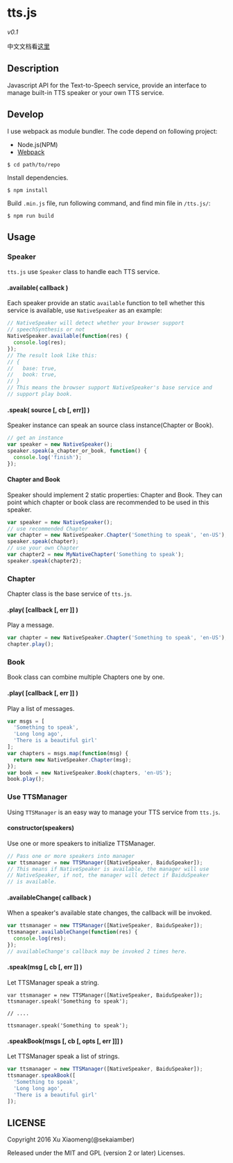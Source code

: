# tts.js
*v0.1*

中文文档看[这里](README_CN.md)

## Description
Javascript API for the Text-to-Speech service, provide an interface to manage built-in TTS speaker or your own TTS service.

## Develop
I use webpack as module bundler. The code depend on following project:

* Node.js(NPM)
* [Webpack](https://webpack.github.io/)

```shell
$ cd path/to/repo
```

Install dependencies.
```shell
$ npm install
```

Build `.min.js` file, run following command, and find min file in `/tts.js/`:
```shell
$ npm run build
```

## Usage

### Speaker

`tts.js` use `Speaker` class to handle each TTS service.

#### .available( callback )

Each speaker provide an static `available` function to tell whether this service is available, use `NativeSpeaker` as an example:

```javascript
// NativeSpeaker will detect whether your browser support
// speechSynthesis or not
NativeSpeaker.available(function(res) {
  console.log(res);
});
// The result look like this:
// {
//   base: true,
//   book: true,
// }
// This means the browser support NativeSpeaker's base service and
// support play book.
```

#### .speak( source [, cb [, err]] )

Speaker instance can speak an source class instance(Chapter or Book).

```javascript
// get an instance
var speaker = new NativeSpeaker();
speaker.speak(a_chapter_or_book, function() {
  console.log('finish');
});
```

#### Chapter and Book

Speaker should implement 2 static properties: Chapter and Book. They can point which chapter or book class are recommended to be used in this speaker.

```javascript
var speaker = new NativeSpeaker();
// use recommended Chapter
var chapter = new NativeSpeaker.Chapter('Something to speak', 'en-US');
speaker.speak(chapter);
// use your own Chapter
var chapter2 = new MyNativeChapter('Something to speak');
speaker.speak(chapter2);
```

### Chapter

Chapter class is the base service of `tts.js`.

#### .play( [callback [, err ]] )

Play a message.

```javascript
var chapter = new NativeSpeaker.Chapter('Something to speak', 'en-US');
chapter.play();
```

### Book

Book class can combine multiple Chapters one by one.

#### .play( [callback [, err ]] )

Play a list of messages.

```javascript
var msgs = [
  'Something to speak',
  'Long long ago',
  'There is a beautiful girl'
];
var chapters = msgs.map(function(msg) {
  return new NativeSpeaker.Chapter(msg);
});
var book = new NativeSpeaker.Book(chapters, 'en-US');
book.play();
```

### Use TTSManager

Using `TTSManager` is an easy way to manage your TTS service from `tts.js`.

#### constructor(speakers)

Use one or more speakers to initialize TTSManager.

```javascript
// Pass one or more speakers into manager
var ttsmanager = new TTSManager([NativeSpeaker, BaiduSpeaker]);
// This means if NativeSpeaker is available, the manager will use
// NativeSpeaker, if not, the manager will detect if BaiduSpeaker
// is available.
```

#### .availableChange( callback )

When a speaker's available state changes, the callback will be invoked.

```javascript
var ttsmanager = new TTSManager([NativeSpeaker, BaiduSpeaker]);
ttsmanager.availableChange(function(res) {
  console.log(res);
});
// availableChange's callback may be invoked 2 times here.
```

#### .speak(msg [, cb [, err ]] )

Let TTSManager speak a string.

```javasciprt
var ttsmanager = new TTSManager([NativeSpeaker, BaiduSpeaker]);
ttsmanager.speak('Something to speak');

// ....

ttsmanager.speak('Something to speak');
```

#### .speakBook(msgs [, cb [, opts [, err ]]] )

Let TTSManager speak a list of strings.

```javascript
var ttsmanager = new TTSManager([NativeSpeaker, BaiduSpeaker]);
ttsmanager.speakBook([
  'Something to speak',
  'Long long ago',
  'There is a beautiful girl'
]);
```

## LICENSE

Copyright 2016 Xu Xiaomeng(@sekaiamber)

Released under the MIT and GPL (version 2 or later) Licenses.
